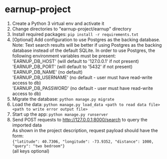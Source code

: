 # earnup-project
1. Create a Python 3 virtual env and activate it
2. Change directories to "earnup-project/earnup" directory
3. Install required packages: `pip install -r requirements.txt`
4. [Optional] Add configuration to use Postgres as the backing database.
<br>Note: Text search results will be better if using Postgres as the backing
database instead of the default SQLite.  In order to use Postgres, the
following environment variables must be present:
    <br>'EARNUP_DB_HOST' (will default to '127.0.0.1' if not present)
    <br>'EARNUP_DB_PORT' (will default to '5432' if not present)
    <br>'EARNUP_DB_NAME' (no default)
    <br>'EARNUP_DB_USERNAME' (no default - user must have read-write access to db)
    <br>'EARNUP_DB_PASSWORD' (no default - user must have read-write access to db)
5. Migrate the database: `python manage.py migrate`
6. Load the data: `python manage.py load_data <path to read data file> <path to write error output file>`
7. Start up the app: `python manage.py runserver`
8. Send POST requests to http://127.0.0.1:8000/search to query the imported data
<br>As shown in the project description, request payload should have the form:
<br>`{"latitude": 40.7306, "longitude": -73.9352, "distance": 1000, "query": "two bedroom"}`
<br>(all keys optional)
